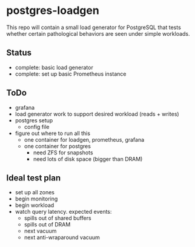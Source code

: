 # postgres-loadgen

This repo will contain a small load generator for PostgreSQL that tests whether
certain pathological behaviors are seen under simple workloads.

## Status

- complete: basic load generator
- complete: set up basic Prometheus instance

## ToDo

- grafana
- load generator work to support desired workload (reads + writes)
- postgres setup
  - config file
- figure out where to run all this
  - one container for loadgen, prometheus, grafana
  - one container for postgres
    - need ZFS for snapshots
    - need lots of disk space (bigger than DRAM)

## Ideal test plan

- set up all zones
- begin monitoring
- begin workload
- watch query latency.  expected events:
  - spills out of shared buffers
  - spills out of DRAM
  - next vacuum
  - next anti-wraparound vacuum
